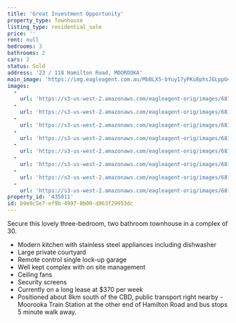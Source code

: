 ```yaml
---
title: 'Great Investment Opportunity'
property_type: Townhouse
listing_type: residential_sale
price: ''
rent: null
bedrooms: 3
bathrooms: 2
cars: 2
status: Sold
address: '23 / 118 Hamilton Road, MOOROOKA'
main_image: 'https://img.eagleagent.com.au/MbBLX5-bYuy17yPKu8phsJGLppU=/1280x854/smart/https://s3-us-west-2.amazonaws.com/eagleagent-orig/images/6819760/106432377-image-M.jpg'
images:
  -
    url: 'https://s3-us-west-2.amazonaws.com/eagleagent-orig/images/6819767/106432377-image-G.jpg'
  -
    url: 'https://s3-us-west-2.amazonaws.com/eagleagent-orig/images/6819766/106432377-image-F.jpg'
  -
    url: 'https://s3-us-west-2.amazonaws.com/eagleagent-orig/images/6819765/106432377-image-E.jpg'
  -
    url: 'https://s3-us-west-2.amazonaws.com/eagleagent-orig/images/6819764/106432377-image-D.jpg'
  -
    url: 'https://s3-us-west-2.amazonaws.com/eagleagent-orig/images/6819763/106432377-image-C.jpg'
  -
    url: 'https://s3-us-west-2.amazonaws.com/eagleagent-orig/images/6819762/106432377-image-B.jpg'
  -
    url: 'https://s3-us-west-2.amazonaws.com/eagleagent-orig/images/6819761/106432377-image-A.jpg'
  -
    url: 'https://s3-us-west-2.amazonaws.com/eagleagent-orig/images/6819760/106432377-image-M.jpg'
property_id: '435011'
id: b9e0c5e7-ef9b-4997-8b00-d863f29953dc
---
```

Secure this lovely three-bedroom, two bathroom townhouse in a complex of 30.

*  Modern kitchen with stainless steel appliances including dishwasher
*  Large private courtyard
*  Remote control single lock-up garage
*  Well kept complex with on site management
*  Ceiling fans
*  Security screens
*  Currently on a long lease at $370 per week
*  Positioned about 8km south of the CBD, public transport right nearby - Moorooka Train Station at the other end of Hamilton Road and bus stops 5 minute walk away.